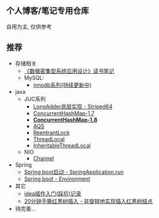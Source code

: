 ## 个人博客/笔记专用仓库
自用为主, 仅供参考


## 推荐
- 存储相关
  - [《数据密集型系统应用设计》读书笔记](https://zfzz8q2eb8.feishu.cn/docx/doxcnDlqcw2MEjz6f7Ltv7eaH3d) 
  - MySQL: 
    - [innodb系列(持续更新中)](https://zfzz8q2eb8.feishu.cn/drive/folder/Nex8fEvWNlqDYwdS4TNcjO57nnd)
- java
    - JUC系列
        - [LongAdder底层实现 - Striped64](./basic-courses/lang/java/jdk1.8/java.util.concurrent/atomic/Striped64.md)
        - [ConcurrentHashMap-1.7](./basic-courses/lang/java/jdk1.8/java.util.concurrent/ConcurrentHashMap17.md)
        - [**ConcurrentHashMap-1.8**](./basic-courses/lang/java/jdk1.8/java.util.concurrent/ConcurrentHashMap18.md)
        - [AQS](./basic-courses/lang/java/jdk1.8/java.util.concurrent/locks/AbstractQueuedSynchronizer-v2.0.md)
        - [ReentrantLock](./basic-courses/lang/java/jdk1.8/java.util.concurrent/locks/ReentrantLock.md)
        - [ThreadLocal](./basic-courses/lang/java/jdk1.8/java.lang/ThreadLocal.md)
        - [InheritableThreadLocal](./basic-courses/lang/java/jdk1.8/java.lang/InheritableThreadLocal.md)
    - NIO
        - [Channel](./basic-courses/lang/java/jdk1.8/java.util.nio/Channel.md)
- Spring
    - [Spring boot启动 - SpringApplication.run](./frameworks/spring/topics/spring%20boot%20启动过程/ch01%20spring%20boot启动%20-%20SpringApplication.run.md)
    - [Spring boot - Environment](./frameworks/spring/topics/spring%20boot%20启动过程/ch02%20Environment.md)
- 其它
    - [idea插件入门(踩坑)记录](./blogs/idea/idea插件入门(踩坑)记录.md)
    - [20分钟手撕红黑树插入 - 非旋转地实现插入红黑树结点](https://zfzz8q2eb8.feishu.cn/docx/Ly60d20LKo1AfMxxulxcXkJ4nFh)
- 待完善...
  
